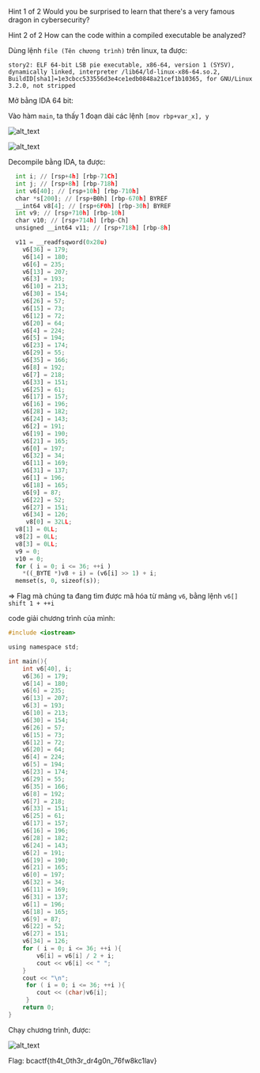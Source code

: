 Hint 1 of 2
Would you be surprised to learn that there's a very famous dragon in cybersecurity?

Hint 2 of 2
How can the code within a compiled executable be analyzed?

Dùng lệnh ```file (Tên chương trình)``` trên linux, ta được: <br/>

```story2: ELF 64-bit LSB pie executable, x86-64, version 1 (SYSV), dynamically linked, interpreter /lib64/ld-linux-x86-64.so.2, BuildID[sha1]=1e3cbcc533556d3e4ce1edb0848a21cef1b10365, for GNU/Linux 3.2.0, not stripped```

Mở bằng IDA 64 bit:

Vào hàm ```main```, ta thấy 1 đoạn dài các lệnh ```[mov rbp+var_x], y```


![alt_text](https://i.imgur.com/bf6wpQH.png)
<br/>

![alt_text](https://i.imgur.com/EyPWQjD.png)
<br/>

Decompile bằng IDA, ta được: <br/>

```python
  int i; // [rsp+4h] [rbp-71Ch]
  int j; // [rsp+8h] [rbp-718h]
  int v6[40]; // [rsp+10h] [rbp-710h]
  char *s[200]; // [rsp+B0h] [rbp-670h] BYREF
  __int64 v8[4]; // [rsp+6F0h] [rbp-30h] BYREF
  int v9; // [rsp+710h] [rbp-10h]
  char v10; // [rsp+714h] [rbp-Ch]
  unsigned __int64 v11; // [rsp+718h] [rbp-8h]

  v11 = __readfsqword(0x28u)
    v6[36] = 179;
    v6[14] = 180;
    v6[6] = 235;
    v6[13] = 207;
    v6[3] = 193;
    v6[10] = 213;
    v6[30] = 154;
    v6[26] = 57;
    v6[15] = 73;
    v6[12] = 72;
    v6[20] = 64;
    v6[4] = 224;
    v6[5] = 194;
    v6[23] = 174;
    v6[29] = 55;
    v6[35] = 166;
    v6[8] = 192;
    v6[7] = 218;
    v6[33] = 151;
    v6[25] = 61;
    v6[17] = 157;
    v6[16] = 196;
    v6[28] = 182;
    v6[24] = 143;
    v6[2] = 191;
    v6[19] = 190;
    v6[21] = 165;
    v6[0] = 197;
    v6[32] = 34;
    v6[11] = 169;
    v6[31] = 137;
    v6[1] = 196;
    v6[18] = 165;
    v6[9] = 87;
    v6[22] = 52;
    v6[27] = 151;
    v6[34] = 126;
     v8[0] = 32LL;
  v8[1] = 0LL;
  v8[2] = 0LL;
  v8[3] = 0LL;
  v9 = 0;
  v10 = 0;
  for ( i = 0; i <= 36; ++i )
    *((_BYTE *)v8 + i) = (v6[i] >> 1) + i;
  memset(s, 0, sizeof(s));
```

=> Flag mà chúng ta đang tìm được mã hóa từ mảng ```v6```, bằng lệnh ```v6[] shift 1 + ++i```

code giải chương trình của mình:

```C
#include <iostream>

using namespace std;

int main(){
    int v6[40], i;
    v6[36] = 179;
    v6[14] = 180;
    v6[6] = 235;
    v6[13] = 207;
    v6[3] = 193;
    v6[10] = 213;
    v6[30] = 154;
    v6[26] = 57;
    v6[15] = 73;
    v6[12] = 72;
    v6[20] = 64;
    v6[4] = 224;
    v6[5] = 194;
    v6[23] = 174;
    v6[29] = 55;
    v6[35] = 166;
    v6[8] = 192;
    v6[7] = 218;
    v6[33] = 151;
    v6[25] = 61;
    v6[17] = 157;
    v6[16] = 196;
    v6[28] = 182;
    v6[24] = 143;
    v6[2] = 191;
    v6[19] = 190;
    v6[21] = 165;
    v6[0] = 197;
    v6[32] = 34;
    v6[11] = 169;
    v6[31] = 137;
    v6[1] = 196;
    v6[18] = 165;
    v6[9] = 87;
    v6[22] = 52;
    v6[27] = 151;
    v6[34] = 126;
    for ( i = 0; i <= 36; ++i ){
        v6[i] = v6[i] / 2 + i;
        cout << v6[i] << " ";
    }
    cout << "\n";
     for ( i = 0; i <= 36; ++i ){
        cout << (char)v6[i];
     }
    return 0;
}

```
Chạy chương trình, được: <br/>

![alt_text](https://i.imgur.com/15MVP2F.png)

Flag: bcactf{th4t_0th3r_dr4g0n_76fw8kc1lav}
